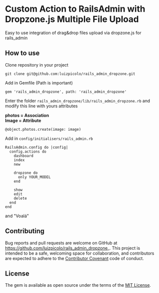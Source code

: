 # Custom Action to RailsAdmin with Dropzone.js Multiple File Upload

Easy to use integration of drag&amp;drop files upload via dropzone.js for rails_admin

## How to use

Clone repository in your project    

    git clone git@github.com:luizpicolo/rails_admin_dropzone.git

Add in Gemfile (Path is important)

    gem 'rails_admin_dropzone', path: 'rails_admin_dropzone'

Enter the folder `rails_admin_dropzone/lib/rails_admin_dropzone.rb` and modify this line with yours attributes

**photos = Association**        
**Image = Attribute**

    @object.photos.create(image: image)

Add in `config/initialisers/rails_admin.rb`

    RailsAdmin.config do |config|
      config.actions do
        dashboard
        index
        new

        dropzone do
          only YOUR_MODEL
        end

        show
        edit
        delete
      end
    end

and "Voalá"    

## Contributing

Bug reports and pull requests are welcome on GitHub at https://github.com/luizpicolo/rails_admin_dropzone_. This project is intended to be a safe, welcoming space for collaboration, and contributors are expected to adhere to the [Contributor Covenant](http://contributor-covenant.org) code of conduct.

## License

The gem is available as open source under the terms of the [MIT License](http://opensource.org/licenses/MIT).
